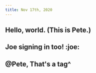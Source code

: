 ```yaml
---
title: Nov 17th, 2020
---
```


## Hello, world. (This is Pete.)
## Joe signing in too! :joe:
## @Pete, That's a tag^
##
